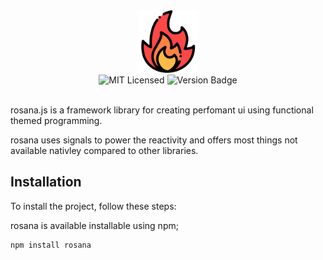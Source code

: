 
<div align="center"><img src="./favicon.ico" width="100" /></div>

<div align="center">
<img alt="MIT Licensed" src="https://img.shields.io/badge/license-MIT-blue.svg">
<img alt="Version Badge" src="https://img.shields.io/badge/version-0.0.1-brightgreen.svg">
</div>

<br>

rosana.js is a framework library for creating perfomant ui using functional themed programming.

rosana uses signals to power the reactivity and offers most things not available nativley compared to other libraries.

## Installation

To install the project, follow these steps:

rosana is available installable using npm;

```bash
npm install rosana
```
